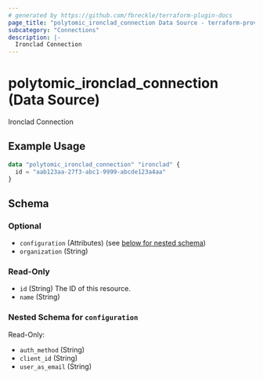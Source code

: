```yaml
---
# generated by https://github.com/fbreckle/terraform-plugin-docs
page_title: "polytomic_ironclad_connection Data Source - terraform-provider-polytomic"
subcategory: "Connections"
description: |-
  Ironclad Connection
---
```


# polytomic_ironclad_connection (Data Source)

Ironclad Connection

## Example Usage

```terraform
data "polytomic_ironclad_connection" "ironclad" {
  id = "aab123aa-27f3-abc1-9999-abcde123a4aa"
}
```

<!-- schema generated by tfplugindocs -->
## Schema

### Optional

- `configuration` (Attributes) (see [below for nested schema](#nestedatt--configuration))
- `organization` (String)

### Read-Only

- `id` (String) The ID of this resource.
- `name` (String)

<a id="nestedatt--configuration"></a>
### Nested Schema for `configuration`

Read-Only:

- `auth_method` (String)
- `client_id` (String)
- `user_as_email` (String)


